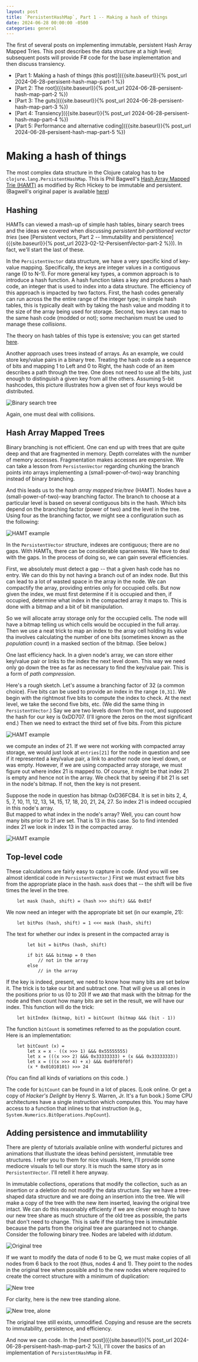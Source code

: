 ```yaml
---
layout: post
title: `PersistentHashMap`, Part 1 -- Making a hash of things
date: 2024-06-28 00:00:00 -0500
categories: general
---
```


The first of several posts on implementing immutable, persistent Hash Array Mapped Tries.  This post describes the data structure at a high level; subsequent posts will provide F# code for the base implementation and then discuss transiency.

- [Part 1: Making a hash of things (this post)]({{site.baseurl}}{% post_url 2024-06-28-persisent-hash-map-part-1 %})
- [Part 2: The root]({{site.baseurl}}{% post_url 2024-06-28-persisent-hash-map-part-2 %})
- [Part 3: The guts]({{site.baseurl}}{% post_url 2024-06-28-persisent-hash-map-part-3 %})
- [Part 4: Transiency]({{site.baseurl}}{% post_url 2024-06-28-persisent-hash-map-part-4 %})
- [Part 5: Performance and alternative coding]({{site.baseurl}}{% post_url 2024-06-28-persisent-hash-map-part-5 %})


# Making a hash of things

The most complex data structure in the Clojure catalog has to be `clojure.lang.PersistentHashMap`. This is Phil Bagwell's [Hash Array Mapped Trie (HAMT)](https://en.wikipedia.org/wiki/Hash_array_mapped_trie) as modified by Rich Hickey to be immutable and persistent.  (Bagwell's original paper is available [here](http://infoscience.epfl.ch/record/64398/files/idealhashtrees.pdf.)) 


 ## Hashing

HAMTs can viewed a mash-up of simple hash tables, binary search trees and the ideas we covered when discussing  _persistent bit-partitioned vector tries_  (see [Persistent vectors, Part 2 -- Immutability and persistence]({{site.baseurl}}{% post_url 2023-02-12-PersisentVector-part-2 %})).  In fact, we'll start the last of these.

In the `PersistentVector` data structure, we have a very specific kind of key-value mapping.  Specifically, the keys are integer values in a contiguous range (0 to N-1).  For more general key types, a common approach is to introduce a hash function.  A hash function takes a key and produces a hash code, an integer that is used to index into a data structure.
The efficiency of this approach is impacted by two factors. First, the hash codes generally can run across the the entire range of the integer type; in simple hash tables, this is typically dealt with by taking the hash value and modding it to the size of the array being used for storage.  Second, two keys can map to the same hash code (modded or not); some mechanism must be used to manage these _collisions_.

The theory on hash tables of this type is extensive; you can get started [here](https://en.wikipedia.org/wiki/Hash_table).

Another approach uses trees instead of arrays.  As an example, we could store key/value pairs in a binary tree.  Treating the hash code as a sequence of bits and mapping 1 to Left and 0 to Right, the hash code of an item describes a path through the tree.  One does not need to use all the bits, just enough to distinguish a given key from all the others.  Assuming 5-bit hashcodes, this picture illustrates how a given set of four keys would be distributed.

![Binary search tree](/assets/images/BinaryTree-1.png)

Again, one must deal with collisions.  

## Hash Array Mapped Trees

Binary branching is not efficient.  One can end up with trees that are quite deep and that are fragmented in memory.  Depth correlates with the number of memory accesses.  Fragmentation makes accesses are expensive.   We can take a lesson from `PersistenVector` regarding chunking the branch points into arrays implementing a (small-power-of-two)-way branching instead of binary branching.

And this leads us to the _hash array mapped trie/tree_ (HAMT). Nodes have a (small-power-of-two)-way branching factor. The branch to choose at a particular level is based on several contiguous bits in the hash.  Which bits depend on the branching factor (power of two) and the level in the tree.  Using four as the branching factor, we might see a configuration such as the following:

![HAMT example](/assets/images/HAMT-1.png)

In the `PersistentVector` structure, indexes are contiguous; there are no gaps.  With HAMTs, there can be considerable sparseness.   We have to deal with the gaps.  In the process of doing so, we can gain several efficiencies.   

First, we absolutely must detect a gap -- that a given hash code has no entry.  We can do this by not having a branch out of an index node.  But this can lead to a lot of wasted space in the array in the node.  We can compactify the array, providing entries only for occupied cells.  But now given the index, we must first determine if it is occupied and then, if occupied, determine what index in the compacted array it maps to.  This is done with a bitmap and a bit of bit manipulation.

So we will allocate array storage only  for the occupied cells. The node will have a bitmap telling us which cells would be occupied in the full array.  Then we use a neat trick to map an index to the array cell holding its value tha involves calculating the number of one bits (sometimes known as the _population count_) in a masked section of the bitmap.  (See below.)

One last efficiency hack.  In a given node's array, we can store either key/value pair or links to the index the next level down.  This way we need only go down the tree as far as necessary to find the key/value pair.  This is a form of _path compression_.

Here's a rough sketch.   Let's assume a branching factor of 32 (a common choice).  Five bits can be used to provide an index in the range `[0,31]`.  We begin with the rightmost five bits to compute the index to check.  At the next level, we take the second five bits, etc. (We did the same thing in `PersistentVector`.) Say we are two levels down from the root, and supposed the hash for our key is 0xDD707.  (I'll ignore the zeros on the most significant end.)  Then we need to extract the third set of five bits.  From this picture

![HAMT example](/assets/images/HAMT-2.png)

we compute an index of 21.   If we were not working with compacted array storage, we would just look at `entries[21]` for the node in question and see if it represented a key/value pair, a link to another node one level down, or was empty.   However, if we are using compacted array storage, we must figure out where index 21 is mapped to.  Of course, it might be that index 21 is empty and hence not in the array.  We check that by seeing if bit 21 is set in the node's bitmap.  If not, then the key is not present.

Suppose the node in question has bitmap 0xD36FCB4.  It is set in bits 2, 4, 5, 7, 10, 11, 12, 13, 14, 15, 17, 18, 20, 21, 24, 27.  So index 21 is indeed occupied in this node's array.  
But mapped to what index in the node's array? Well, you can count how many bits prior to 21 are set.  That is 13 in this case.  So to find intended index 21 we look in index 13 in the compacted array.

![HAMT example](/assets/images/HAMT-3.png)

## Top-level code

These calculations are fairly easy to capture in code.  (And you will see almost identical code in `PersistentVector`.) First we must extract five bits from the appropriate place in the hash.  `mask` does that -- the shift will be five times the level in the tree.

```F#
    let mask (hash, shift) = (hash >>> shift) &&& 0x01f
```

We now need an integer with the appropriate bit set (in our example, 21):

```F#
    let bitPos (hash, shift) = 1 <<< mask (hash, shift)
```

The text for whether our index is present in the compacted array is

```F#
        let bit = bitPos (hash, shift)

        if bit &&& bitmap = 0 then  
            // not in the array
        else
            // in the array
```

If the key is indeed, present, we need to know how many bits are set below it.  The trick is to take our bit and subtract one.  That will give us all ones in the positions prior to us (0 to 20)
If we `AND` that mask with the bitmap for the node and then count how many bits are set in the result, we will have our index.  This function will do the trick:

```F#
    let bitIndex (bitmap, bit) = bitCount (bitmap &&& (bit - 1))
```

The function `bitCount` is sometimes referred to as the population count.
Here is an implementation:

```F#
    let bitCount (x) =
        let x = x - ((x >>> 1) &&& 0x55555555)
        let x = (((x >>> 2) &&& 0x33333333) + (x &&& 0x33333333))
        let x = (((x >>> 4) + x) &&& 0x0f0f0f0f)
        (x * 0x01010101) >>> 24
```

(You can find all kinds of variations on this code.  )

The code for `bitCount` can be found in a lot of places. (Look online.  Or get a copy of _Hacker's Delight_ by Henry S. Warren, Jr.  It's a fun book.) Some CPU architectures have a single instruction which computes this.  You may have access to a function that inlines to that instruction (e.g., `System.Numerics.BitOperations.PopCount`).  


## Adding persistence and immutablility

There are plenty of tutorials available online with wonderful pictures and animations that illustrate the ideas behind persistent, immutable tree structures.  I refer you to them for nice visuals.  Here, I'll provide some mediocre visuals to tell our story.  It is much the same story as in `PersistentVector`.  I'll retell it here anyway.

 In immutable collections, operations that modify the collection, such as an insertion or a deletion do not modify the data structure.  Say we have a tree-shaped data structure and we are doing an insertion into the tree.  We will make a copy of the tree with the new item inserted, leaving the original tree intact.   We can do this reasonably efficienty  if we are clever enough to have our new tree share as much structure of the old tree as possible, the parts that don't need to change.  This is safe if the starting tree is immutable because the parts from the original tree are guaranteed not to change.  Consider the following binary tree.  Nodes are labeled with _id:datum_.

![Original tree](/assets/images/PersistentTree-1.png)

If we want to modify the data of node 6 to be Q, we must make copies of all nodes from 6 back to the root (thus, nodes 4 and 1).  They point to the nodes in the original tree when possible and to the new nodes where required to create the correct structure with a minimum of duplication:

![New tree](/assets/images/PersistentTree-2.png)

 For clarity, here is the new tree standing alone.

![New tree, alone](/assets/images/PersistentTree-3.png)

 The original tree still exists, unmodified.  Copying and resuse are the secrets to immutability, persistence, and efficiency.

 And now we can code.  In the [next post]({{site.baseurl}}{% post_url 2024-06-28-persisent-hash-map-part-2 %}), I'll cover the basics of an implementation of `PersistentHashMap` in F#. 